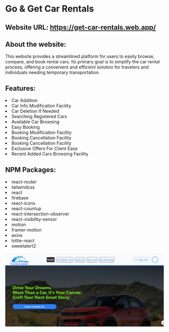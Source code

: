# Go & Get Car Rentals

## Website URL: https://get-car-rentals.web.app/ 

## About the website:
This website provides a streamlined platform for users to easily browse, compare, and book rental cars. Its primary goal is to simplify the car rental process, offering a convenient and efficient solution for travelers and individuals needing temporary transportation.

## Features:
<li>Car Addition</li>
<li>Car Info Modification Facility</li>
<li>Car Deletion If Needed</li>
<li>Searching Registered Cars</li>
<li>Available Car Browsing</li>
<li>Easy Booking</li>
<li>Booking Modification Facility</li>
<li>Booking Cancellation Facility</li>
<li>Booking Cancellation Facility</li>
<li>Exclusive Offers For Client Ease</li>
<li>Recent Added Cars Browsing Facility</li>

## NPM Packages:
<li>react-router</li>
<li>tailwindcss</li>
<li>react</li>
<li>firebase</li>
<li>react-icons</li>
<li>react-countup</li>
<li>react-intersection-observer</li>
<li>react-visibility-sensor</li>
<li>motion</li>
<li>framer-motion</li>
<li>axios</li>
<li>lottie-react</li>
<li>sweetalert2</li>

![image alt](https://github.com/Subroto89/car-rentals/blob/004e66fb7eb208fbab6e927eea447c2200e2c1ec/carRental-Home.png)
